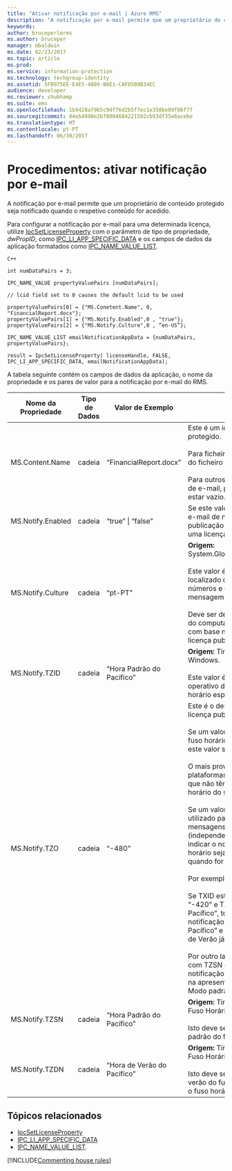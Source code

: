 ```yaml
---
title: "Ativar notificação por e-mail | Azure RMS"
description: "A notificação por e-mail permite que um proprietário de conteúdo protegido seja notificado quando o respetivo conteúdo for acedido."
keywords: 
author: bruceperlerms
ms.author: bruceper
manager: mbaldwin
ms.date: 02/23/2017
ms.topic: article
ms.prod: 
ms.service: information-protection
ms.technology: techgroup-identity
ms.assetid: 5FB975EE-E4E5-4089-B8E1-CAFD5B9B34EC
audience: developer
ms.reviewer: shubhamp
ms.suite: ems
ms.openlocfilehash: 1b9428a79b5c9df76d2b5f7ec1e358be09f0bf7f
ms.sourcegitcommit: 04eb4990e2bf0004684221592cb93df35e6acebe
ms.translationtype: MT
ms.contentlocale: pt-PT
ms.lasthandoff: 06/30/2017
---
```

# <a name="how-to-enable-email-notification"></a>Procedimentos: ativar notificação por e-mail

A notificação por e-mail permite que um proprietário de conteúdo protegido seja notificado quando o respetivo conteúdo for acedido.

Para configurar a notificação por e-mail para uma determinada licença, utilize [IpcSetLicenseProperty](https://msdn.microsoft.com/library/hh535271.aspx) com o parâmetro de tipo de propriedade, *dwPropID*, como [IPC\_LI\_APP\_SPECIFIC\_DATA](https://msdn.microsoft.com/library/hh535287.aspx) e os campos de dados da aplicação formatados como [IPC\_NAME\_VALUE\_LIST](https://msdn.microsoft.com/library/hh535277.aspx).

    C++

    int numDataPairs = 3;

    IPC_NAME_VALUE propertyValuePairs [numDataPairs];

    // lcid field set to 0 causes the default lcid to be used

    propertyValuePairs[0] = {"MS.Conetent.Name", 0, "FinancialReport.docx"};
    propertyValuePairs[1] = {"MS.Notify.Enabled",0 , "true"};
    propertyValuePairs[2] = {"MS.Notify.Culture",0 , “en-US”};

    IPC_NAME_VALUE_LIST emailNotificationAppData = {numDataPairs, propertyValuePairs};

    result = IpcSetLicenseProperty( licenseHandle, FALSE, IPC_LI_APP_SPECIFIC_DATA, emailNotificationAppData);


A tabela seguinte contém os campos de dados da aplicação, o nome da propriedade e os pares de valor para a notificação por e-mail do RMS.


|Nome da Propriedade | Tipo de Dados | Valor de Exemplo | Notas |
|--------------|-----------|---------------|-------|
|MS.Content.Name|cadeia|“FinancialReport.docx”|Este é um identificador associado ao conteúdo protegido.<br><br> Para ficheiros protegidos, este valor deverá ser o nome do ficheiro sem quaisquer informações de caminho.<br><br> Para outros tipos de conteúdo, tal como uma mensagem de e-mail, poderá ser o assunto do e-mail ou poderá estar vazio.|
|MS.Notify.Enabled|cadeia|“true” &#124; “false”|Se este valor for definido como “true”, será enviado um e-mail de notificação para o proprietário da licença de publicação quando alguém tenta utilizá-la para obter uma licença de utilizador final.|
|MS.Notify.Culture|cadeia|“pt-PT”| **Origem:** System.Globalization.CultureInfo.CurrentUICulture.Name <br><br>Este valor é utilizado para determinar o idioma localizado do e-mail de notificação e a formatação de números e data/hora que devem ser utilizados na mensagem de e-mail.<br><br>Deve ser definido com base nas definições do utilizador do computador no qual a licença publicada é criada ou com base na cultura preferencial do proprietário da licença publicada.|
|MS.Notify.TZID|cadeia|“Hora Padrão do Pacífico”|**Origem:** TimeZoneInfo.Local.Id – ID de fuso horário do Windows.<br><br>Este valor é o identificador de fuso horário do sistema operativo do Microsoft Windows que descreve um fuso horário específico e as respetivas caraterísticas.|
|MS.Notify.TZO|cadeia|“-480”|Este é o desvio de fuso horário do proprietário da licença publicada em termos de minutos da hora UTC.<br><br>Se um valor de TZID válido for fornecido, o desvio do fuso horário especificado pelo mesmo será utilizado e este valor será ignorado.<br><br>O mais provável é que este valor seja utilizado por plataformas de publicação não baseadas no Windows que não têm acesso à lista de valores de ID de fuso horário do sistema operativo Windows.<br><br>Se um valor TZID não for fornecido, este valor será utilizado para calcular o desvio do tempo nas mensagens de notificação e o TZSN será utilizado (independentemente do valor de fuso horário) para indicar o nome do fuso horário. Isto fará com que o fuso horário seja fixo e não atualize para a hora de verão quando for aplicável.<br><br>Por exemplo:<br><br>Se TXID estiver em branco, TZ0 estiver definido como “-420” e TZSN estiver definido como “Hora de Verão do Pacífico”, todos os valores apresentados no e-mail de notificação serão ajustados para “Hora de Verão do Pacífico” e apresentados como tal, mesmo que a hora de Verão já não esteja atualmente em vigor.<br><br>Por outro lado, se um TZID for fornecido juntamente com TZSN e TZDN, as horas especificadas no e-mail de notificação serão ajustadas e apresentadas com base na apresentação da data e hora no Modo de verão ou Modo padrão.|
|MS.Notify.TZSN|cadeia|“Hora Padrão do Pacífico”|**Origem:** TimeZoneInfo.Local.StandardName – nome do Fuso Horário Padrão.<br><br>Isto deve ser o nome localizado do nome do fuso horário padrão do fuso horário.|
|MS.Notify.TZDN|cadeia|“Hora de Verão do Pacífico”|**Origem:** TimeZoneInfo.Local.DaylightName – nome do Fuso Horário de Verão.<br><br>Isto deve ser o nome localizado do nome da hora de verão do fuso horário. Pode ser igual ao nome padrão se o fuso horário não suportar a hora de verão.|

## <a name="related-topics"></a>Tópicos relacionados

- [IpcSetLicenseProperty](https://msdn.microsoft.com/library/hh535271.aspx)
- [IPC\_LI\_APP\_SPECIFIC\_DATA](https://msdn.microsoft.com/library/hh535287.aspx)
- [IPC\_NAME\_VALUE\_LIST](https://msdn.microsoft.com/library/hh535277.aspx).

[!INCLUDE[Commenting house rules](../includes/houserules.md)]
